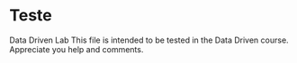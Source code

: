 # Teste
Data Driven Lab
This file is intended to be tested in the Data Driven course.
Appreciate you help and comments.
